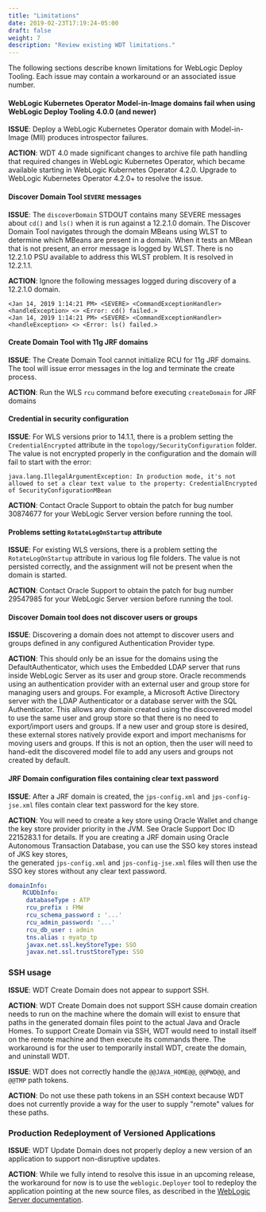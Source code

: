 ```yaml
---
title: "Limitations"
date: 2019-02-23T17:19:24-05:00
draft: false
weight: 7
description: "Review existing WDT limitations."
---
```



The following sections describe known limitations for WebLogic Deploy Tooling. Each issue may contain a workaround or an associated issue number.

#### WebLogic Kubernetes Operator Model-in-Image domains fail when using WebLogic Deploy Tooling 4.0.0 (and newer)
**ISSUE**:
Deploy a WebLogic Kubernetes Operator domain with Model-in-Image (MII) produces introspector failures.

**ACTION**:
WDT 4.0 made significant changes to archive file path handling that required changes in WebLogic Kubernetes Operator,
which became available starting in WebLogic Kubernetes Operator 4.2.0.  Upgrade to WebLogic Kubernetes Operator 4.2.0+
to resolve the issue.

#### Discover Domain Tool `SEVERE` messages

**ISSUE**:
The `discoverDomain` STDOUT contains many SEVERE messages about `cd()` and `ls()` when it is run against a 12.2.1.0 domain. The Discover Domain Tool navigates through the domain MBeans using WLST to determine which MBeans are present in a domain. When it tests an MBean that is not present, an error message is logged by WLST. There is no 12.2.1.0 PSU available to address this WLST problem. It is resolved in 12.2.1.1.

**ACTION**:
Ignore the following messages logged during discovery of a 12.2.1.0 domain.
```
<Jan 14, 2019 1:14:21 PM> <SEVERE> <CommandExceptionHandler> <handleException> <> <Error: cd() failed.>
<Jan 14, 2019 1:14:21 PM> <SEVERE> <CommandExceptionHandler> <handleException> <> <Error: ls() failed.>
```

#### Create Domain Tool with 11g JRF domains

**ISSUE**:
The Create Domain Tool cannot initialize RCU for 11g JRF domains. The tool will issue error messages in the log and terminate the create process.

**ACTION**:
Run the WLS `rcu` command before executing `createDomain` for JRF domains

#### Credential in security configuration

**ISSUE**: For WLS versions prior to 14.1.1, there is a problem setting the `CredentialEncrypted` attribute in the `topology/SecurityConfiguration` folder. The value is not encrypted properly in the configuration and the domain will fail to start with the error:
```
java.lang.IllegalArgumentException: In production mode, it's not allowed to set a clear text value to the property: CredentialEncrypted of SecurityConfigurationMBean
```
**ACTION**: Contact Oracle Support to obtain the patch for bug number 30874677 for your WebLogic Server version before running the tool.

#### Problems setting `RotateLogOnStartup` attribute

**ISSUE**: For existing WLS versions, there is a problem setting the `RotateLogOnStartup` attribute in various log file folders. The value is not persisted correctly, and the assignment will not be present when the domain is started.

**ACTION**: Contact Oracle Support to obtain the patch for bug number 29547985 for your WebLogic Server version before running the tool.

#### Discover Domain tool does not discover users or groups

**ISSUE**: Discovering a domain does not attempt to discover users and groups defined in any configured Authentication Provider type.

**ACTION**: This should only be an issue for the domains using the DefaultAuthenticator, which uses the Embedded LDAP
server that runs inside WebLogic Server as its user and group store.  Oracle recommends using an authentication provider
with an external user and group store for managing users and groups.  For example, a Microsoft Active Directory server
with the LDAP Authenticator or a database server with the SQL Authenticator.  This allows any domain created using the
discovered model to use the same user and group store so that there is no need to export/import users and groups.  If a
new user and group store is desired, these external stores natively provide export and import mechanisms for moving
users and groups.  If this is not an option, then the user will need to hand-edit the discovered model file to add any
users and groups not created by default.

#### JRF Domain configuration files containing clear text password

**ISSUE**: After a JRF domain is created, the `jps-config.xml` and `jps-config-jse.xml` files contain clear text password for the key store.

**ACTION**: You will need to create a key store using Oracle Wallet and change the key store provider priority in the JVM. See Oracle Support Doc ID 2215283.1 for details.
If you are creating a JRF domain using Oracle Autonomous Transaction Database, you can use the SSO key stores instead of JKS key stores,  
the generated `jps-config.xml` and `jps-config-jse.xml` files will then use the SSO key stores without any clear text password.

```yaml
domainInfo:
    RCUDbInfo:
     databaseType : ATP
     rcu_prefix : FMW
     rcu_schema_password : '...'
     rcu_admin_password: '...'
     rcu_db_user : admin
     tns.alias : myatp_tp
     javax.net.ssl.keyStoreType: SSO
     javax.net.ssl.trustStoreType: SSO
```

### SSH usage

**ISSUE**: WDT Create Domain does not appear to support SSH.

**ACTION**: WDT Create Domain does not support SSH cause domain creation needs to run on the machine where the domain
will exist to ensure that paths in the generated domain files point to the actual Java and Oracle Homes.  To support
Create Domain via SSH, WDT would need to install itself on the remote machine and then execute its commands there.
The workaround is for the user to temporarily install WDT, create the domain, and uninstall WDT.

**ISSUE**: WDT does not correctly handle the `@@JAVA_HOME@@`, `@@PWD@@`, and `@@TMP` path tokens.

**ACTION**: Do not use these path tokens in an SSH context because WDT does not currently provide a way for the user
to supply "remote" values for these paths.

### Production Redeployment of Versioned Applications

**ISSUE**: WDT Update Domain does not properly deploy a new version of an application to support non-disruptive updates.

**ACTION**: While we fully intend to resolve this issue in an upcoming release, the workaround for now is to use the
`weblogic.Deployer` tool to redeploy the application pointing at the new source files, as described in the
[WebLogic Server documentation](https://docs.oracle.com/en/middleware/fusion-middleware/weblogic-server/12.2.1.4/depgd/redeploy.html#GUID-2C0A6D50-3D20-4167-8091-4A5546DEFD6C).
